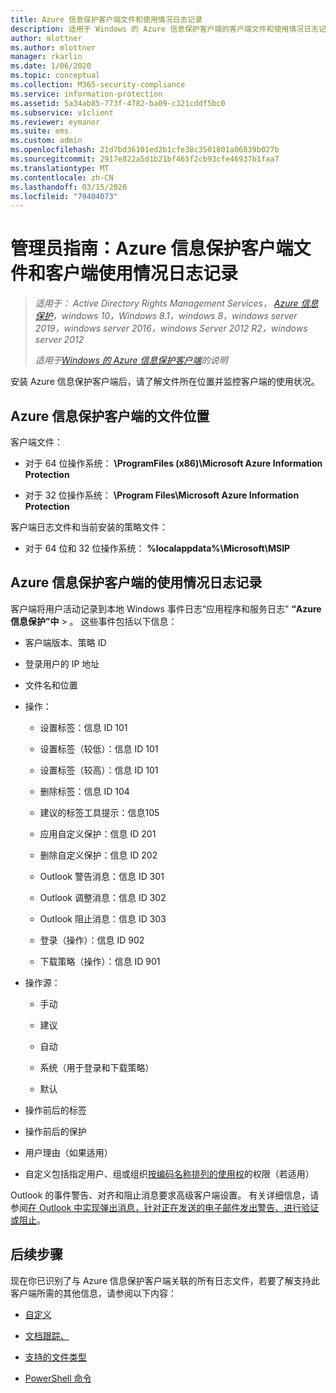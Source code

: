```yaml
---
title: Azure 信息保护客户端文件和使用情况日志记录
description: 适用于 Windows 的 Azure 信息保护客户端的客户端文件和使用情况日志记录的相关信息。
author: mlottner
ms.author: mlottner
manager: rkarlin
ms.date: 1/06/2020
ms.topic: conceptual
ms.collection: M365-security-compliance
ms.service: information-protection
ms.assetid: 5a34ab85-773f-4782-ba09-c321cddf5bc0
ms.subservice: v1client
ms.reviewer: eymanor
ms.suite: ems
ms.custom: admin
ms.openlocfilehash: 21d7bd36101ed2b1cfe38c3501801a06839b027b
ms.sourcegitcommit: 2917e822a5d1b21bf465f2cb93cfe46937b1faa7
ms.translationtype: MT
ms.contentlocale: zh-CN
ms.lasthandoff: 03/15/2020
ms.locfileid: "79404073"
---
```

# <a name="admin-guide-azure-information-protection-client-files-and-client-usage-logging"></a>管理员指南：Azure 信息保护客户端文件和客户端使用情况日志记录

>*适用于： Active Directory Rights Management Services， [Azure 信息保护](https://azure.microsoft.com/pricing/details/information-protection)，windows 10，Windows 8.1，windows 8，windows server 2019，windows server 2016，windows Server 2012 R2，windows server 2012*
>
> *适用于[Windows 的 Azure 信息保护客户端](../faqs.md#whats-the-difference-between-the-azure-information-protection-client-and-the-azure-information-protection-unified-labeling-client)的说明*

安装 Azure 信息保护客户端后，请了解文件所在位置并监控客户端的使用状况。

## <a name="file-locations-for-the-azure-information-protection-client"></a>Azure 信息保护客户端的文件位置

客户端文件：   

- 对于 64 位操作系统： **\ProgramFiles (x86)\Microsoft Azure Information Protection**

- 对于 32 位操作系统： **\Program Files\Microsoft Azure Information Protection**

客户端日志文件和当前安装的策略文件：

- 对于 64 位和 32 位操作系统： **%localappdata%\Microsoft\MSIP**

## <a name="usage-logging-for-the-azure-information-protection-client"></a>Azure 信息保护客户端的使用情况日志记录

客户端将用户活动记录到本地 Windows 事件日志“应用程序和服务日志” **“Azure 信息保护”中** > 。 这些事件包括以下信息：

- 客户端版本、策略 ID

- 登录用户的 IP 地址

- 文件名和位置

- 操作：

    - 设置标签：信息 ID 101
    
    - 设置标签（较低）：信息 ID 101
    
    - 设置标签（较高）：信息 ID 101
    
    - 删除标签：信息 ID 104
    
    - 建议的标签工具提示：信息105
    
    - 应用自定义保护：信息 ID 201
    
    - 删除自定义保护：信息 ID 202
    
    - Outlook 警告消息：信息 ID 301
    
    - Outlook 调整消息：信息 ID 302
    
    - Outlook 阻止消息：信息 ID 303
    
    - 登录（操作）：信息 ID 902
    
    - 下载策略（操作）：信息 ID 901
    
- 操作源：
    
    - 手动 
    
    - 建议
    
    - 自动  
    
    - 系统（用于登录和下载策略）
    
    - 默认
    
- 操作前后的标签 
    
- 操作前后的保护
    
- 用户理由（如果适用）

- 自定义包括指定用户、组或组织[按编码名称排列的使用权](../configure-usage-rights.md#usage-rights-and-descriptions)的权限（若适用）

Outlook 的事件警告、对齐和阻止消息要求高级客户端设置。 有关详细信息，请参阅[在 Outlook 中实现弹出消息，针对正在发送的电子邮件发出警告、进行验证或阻止](client-admin-guide-customizations.md#implement-pop-up-messages-in-outlook-that-warn-justify-or-block-emails-being-sent)。


## <a name="next-steps"></a>后续步骤
现在你已识别了与 Azure 信息保护客户端关联的所有日志文件，若要了解支持此客户端所需的其他信息，请参阅以下内容：

- [自定义](client-admin-guide-customizations.md)

- [文档跟踪、](client-admin-guide-document-tracking.md)

- [支持的文件类型](client-admin-guide-file-types.md)

- [PowerShell 命令](client-admin-guide-powershell.md)

